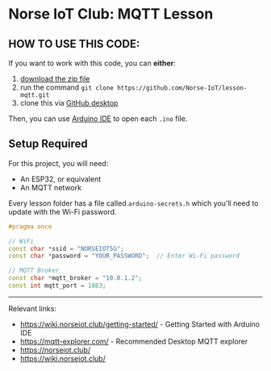 # Norse IoT Club: MQTT Lesson

## HOW TO USE THIS CODE:

If you want to work with this code, you can **either**:

1. [download the zip file](https://github.com/Norse-IoT/lesson-mqtt/archive/refs/heads/main.zip)
2. run the command `git clone https://github.com/Norse-IoT/lesson-mqtt.git` 
3. clone this via [GitHub desktop](https://desktop.github.com/download/)

Then, you can use [Arduino IDE](https://www.arduino.cc/en/software) to open each `.ino` file.

## Setup Required

For this project, you will need:
- An ESP32, or equivalent
- An MQTT network

Every lesson folder has a file called `arduino-secrets.h` which you'll need to update with the Wi-Fi password.

```cpp
#pragma once

// WiFi
const char *ssid = "NORSEIOT5G";
const char *password = "YOUR_PASSWORD";  // Enter Wi-Fi password

// MQTT Broker
const char *mqtt_broker = "10.0.1.2";
const int mqtt_port = 1883;
```

------

Relevant links:

- <https://wiki.norseiot.club/getting-started/> - Getting Started with Arduino IDE
- <https://mqtt-explorer.com/> - Recommended Desktop MQTT explorer
- <https://norseiot.club/>
- <https://wiki.norseiot.club/>
